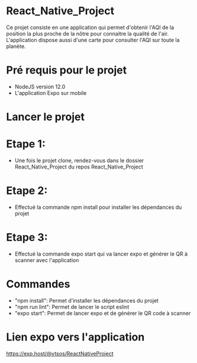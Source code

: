 # React_Native_Project
Ce projet consiste en une application qui permet d'obtenir l'AQI de la position la plus proche de la nôtre pour connaitre la qualité de l'air. L'application dispose aussi d'une carte pour consulter l'AQI sur toute la planète.

# Pré requis pour le projet

- NodeJS version 12.0
- L'application Expo sur mobile

# Lancer le projet

# Etape 1:
- Une fois le projet clone, rendez-vous dans le dossier React_Native_Project du repos React_Native_Project
# Etape 2:
- Effectué la commande npm install pour installer les dépendances du projet
# Etape 3:
- Effectué la commande expo start qui va lancer expo et générer le QR à scanner avec l'application


# Commandes

- "npm install": Permet d'installer les dépendances du projet
- "npm run lint": Permet de lancer le script eslint
- "expo start": Permet de lancer expo et de générer le QR code à scanner

# Lien expo vers l'application
https://exp.host/@ytsos/ReactNativeProject